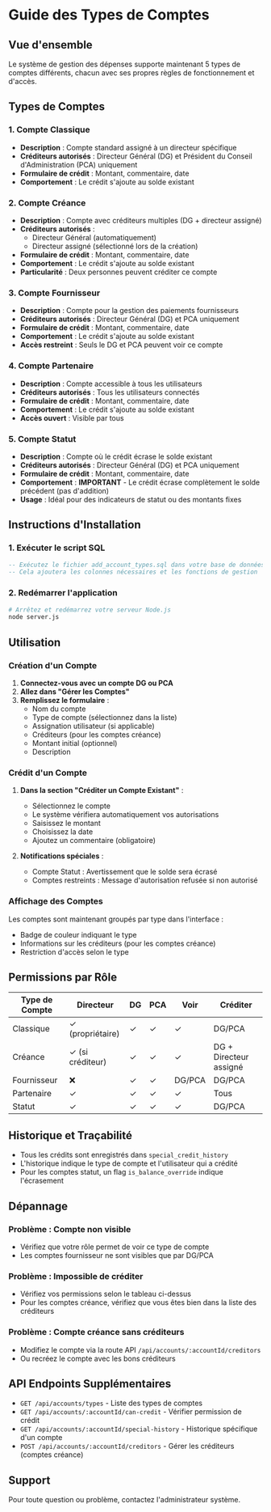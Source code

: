 # Guide des Types de Comptes

## Vue d'ensemble

Le système de gestion des dépenses supporte maintenant 5 types de comptes différents, chacun avec ses propres règles de fonctionnement et d'accès.

## Types de Comptes

### 1. Compte Classique
- **Description** : Compte standard assigné à un directeur spécifique
- **Créditeurs autorisés** : Directeur Général (DG) et Président du Conseil d'Administration (PCA) uniquement
- **Formulaire de crédit** : Montant, commentaire, date
- **Comportement** : Le crédit s'ajoute au solde existant

### 2. Compte Créance
- **Description** : Compte avec créditeurs multiples (DG + directeur assigné)
- **Créditeurs autorisés** : 
  - Directeur Général (automatiquement)
  - Directeur assigné (sélectionné lors de la création)
- **Formulaire de crédit** : Montant, commentaire, date
- **Comportement** : Le crédit s'ajoute au solde existant
- **Particularité** : Deux personnes peuvent créditer ce compte

### 3. Compte Fournisseur
- **Description** : Compte pour la gestion des paiements fournisseurs
- **Créditeurs autorisés** : Directeur Général (DG) et PCA uniquement
- **Formulaire de crédit** : Montant, commentaire, date
- **Comportement** : Le crédit s'ajoute au solde existant
- **Accès restreint** : Seuls le DG et PCA peuvent voir ce compte

### 4. Compte Partenaire
- **Description** : Compte accessible à tous les utilisateurs
- **Créditeurs autorisés** : Tous les utilisateurs connectés
- **Formulaire de crédit** : Montant, commentaire, date
- **Comportement** : Le crédit s'ajoute au solde existant
- **Accès ouvert** : Visible par tous

### 5. Compte Statut
- **Description** : Compte où le crédit écrase le solde existant
- **Créditeurs autorisés** : Directeur Général (DG) et PCA uniquement
- **Formulaire de crédit** : Montant, commentaire, date
- **Comportement** : **IMPORTANT** - Le crédit écrase complètement le solde précédent (pas d'addition)
- **Usage** : Idéal pour des indicateurs de statut ou des montants fixes

## Instructions d'Installation

### 1. Exécuter le script SQL
```sql
-- Exécutez le fichier add_account_types.sql dans votre base de données PostgreSQL
-- Cela ajoutera les colonnes nécessaires et les fonctions de gestion
```

### 2. Redémarrer l'application
```bash
# Arrêtez et redémarrez votre serveur Node.js
node server.js
```

## Utilisation

### Création d'un Compte

1. **Connectez-vous avec un compte DG ou PCA**
2. **Allez dans "Gérer les Comptes"**
3. **Remplissez le formulaire** :
   - Nom du compte
   - Type de compte (sélectionnez dans la liste)
   - Assignation utilisateur (si applicable)
   - Créditeurs (pour les comptes créance)
   - Montant initial (optionnel)
   - Description

### Crédit d'un Compte

1. **Dans la section "Créditer un Compte Existant"** :
   - Sélectionnez le compte
   - Le système vérifiera automatiquement vos autorisations
   - Saisissez le montant
   - Choisissez la date
   - Ajoutez un commentaire (obligatoire)

2. **Notifications spéciales** :
   - Compte Statut : Avertissement que le solde sera écrasé
   - Comptes restreints : Message d'autorisation refusée si non autorisé

### Affichage des Comptes

Les comptes sont maintenant groupés par type dans l'interface :
- Badge de couleur indiquant le type
- Informations sur les créditeurs (pour les comptes créance)
- Restriction d'accès selon le type

## Permissions par Rôle

| Type de Compte | Directeur | DG | PCA | Voir | Créditer |
|----------------|-----------|----|----|------|----------|
| Classique      | ✓ (propriétaire) | ✓ | ✓ | ✓ | DG/PCA |
| Créance        | ✓ (si créditeur) | ✓ | ✓ | ✓ | DG + Directeur assigné |
| Fournisseur    | ❌ | ✓ | ✓ | DG/PCA | DG/PCA |
| Partenaire     | ✓ | ✓ | ✓ | ✓ | Tous |
| Statut         | ✓ | ✓ | ✓ | ✓ | DG/PCA |

## Historique et Traçabilité

- Tous les crédits sont enregistrés dans `special_credit_history`
- L'historique indique le type de compte et l'utilisateur qui a crédité
- Pour les comptes statut, un flag `is_balance_override` indique l'écrasement

## Dépannage

### Problème : Compte non visible
- Vérifiez que votre rôle permet de voir ce type de compte
- Les comptes fournisseur ne sont visibles que par DG/PCA

### Problème : Impossible de créditer
- Vérifiez vos permissions selon le tableau ci-dessus
- Pour les comptes créance, vérifiez que vous êtes bien dans la liste des créditeurs

### Problème : Compte créance sans créditeurs
- Modifiez le compte via la route API `/api/accounts/:accountId/creditors`
- Ou recréez le compte avec les bons créditeurs

## API Endpoints Supplémentaires

- `GET /api/accounts/types` - Liste des types de comptes
- `GET /api/accounts/:accountId/can-credit` - Vérifier permission de crédit
- `GET /api/accounts/:accountId/special-history` - Historique spécifique d'un compte
- `POST /api/accounts/:accountId/creditors` - Gérer les créditeurs (comptes créance)

## Support

Pour toute question ou problème, contactez l'administrateur système. 